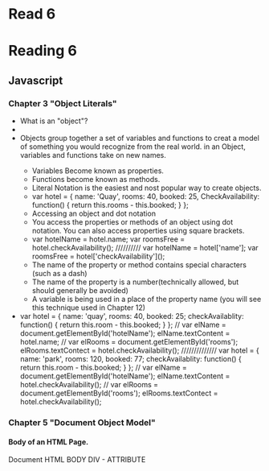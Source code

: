 # Read 6

# Reading 6

## Javascript

### Chapter 3 "Object Literals"

<ul>
  <li> What is an "object"?<li>
    <li>Objects group together a set of variables and functions to creat a model of something you would recognize from the real world. in an Object, variables and functions take on new names.</li>
    <ul>
      <li>Variables Become known as properties.</li>
      <li>Functions become known as methods.</li>
      <li>Literal Notation is the easiest and nost popular way to create objects. </li>
      <li> var hotel = {
        name: 'Quay',
        rooms: 40,
        booked: 25,
        CheckAvailability: function() {
          return this.rooms - this.booked;
        }
      };</li>
      <li>Accessing an object and dot notation</li>
      <li>You access the properties or methods of an object using dot notation. You can also access properties using square brackets.</li>
      <li>var hotelName = hotel.name;
          var roomsFree = hotel.checkAvailability();
          //////////
          var hotelName = hotel['name'];
          var roomsFree = hotel['checkAvailability']();</li>
      <li> The name of the property or method contains special characters (such as a dash)</li>
      <li>The name of the property is a number(technically allowed, but should generally be avoided)</li>
      <li>A variable is being used in a place of the property name (you will see this technique used in Chapter 12)</li>
    </ul>
      <li>
        var hotel = {
        name: 'quay',
        rooms: 40,
        booked: 25;
        checkAvailablity: function() {
          return this.room - this.booked;
        }
      };
//
      var elName = document.getElementById('hotelName');
      elName.textContent = hotel.name;
//
      var elRooms = document.getElementById('rooms');
      elRooms.textContect = hotel.checkAvailability();
      //////////////
            var hotel = {
        name: 'park',
        rooms: 120,
        booked: 77;
        checkAvailablity: function() {
          return this.room - this.booked;
        }
      };
//
      var elName = document.getElementById('hotelName');
      elName.textContent = hotel.checkAvailability();
//
      var elRooms = document.getElementById('rooms');
      elRooms.textContect = hotel.checkAvailability();
    </li>
  </li>
</ul>

### Chapter 5 "Document Object Model"

#### Body of an HTML Page.

Document
HTML
BODY
DIV - ATTRIBUTE
